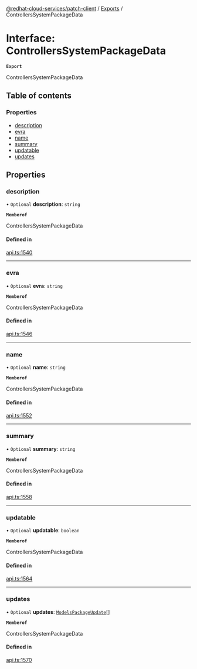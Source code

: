 [@redhat-cloud-services/patch-client](../README.md) / [Exports](../modules.md) / ControllersSystemPackageData

# Interface: ControllersSystemPackageData

**`Export`**

ControllersSystemPackageData

## Table of contents

### Properties

- [description](ControllersSystemPackageData.md#description)
- [evra](ControllersSystemPackageData.md#evra)
- [name](ControllersSystemPackageData.md#name)
- [summary](ControllersSystemPackageData.md#summary)
- [updatable](ControllersSystemPackageData.md#updatable)
- [updates](ControllersSystemPackageData.md#updates)

## Properties

### description

• `Optional` **description**: `string`

**`Memberof`**

ControllersSystemPackageData

#### Defined in

[api.ts:1540](https://github.com/RedHatInsights/javascript-clients/blob/main/packages/patch/api.ts#L1540)

___

### evra

• `Optional` **evra**: `string`

**`Memberof`**

ControllersSystemPackageData

#### Defined in

[api.ts:1546](https://github.com/RedHatInsights/javascript-clients/blob/main/packages/patch/api.ts#L1546)

___

### name

• `Optional` **name**: `string`

**`Memberof`**

ControllersSystemPackageData

#### Defined in

[api.ts:1552](https://github.com/RedHatInsights/javascript-clients/blob/main/packages/patch/api.ts#L1552)

___

### summary

• `Optional` **summary**: `string`

**`Memberof`**

ControllersSystemPackageData

#### Defined in

[api.ts:1558](https://github.com/RedHatInsights/javascript-clients/blob/main/packages/patch/api.ts#L1558)

___

### updatable

• `Optional` **updatable**: `boolean`

**`Memberof`**

ControllersSystemPackageData

#### Defined in

[api.ts:1564](https://github.com/RedHatInsights/javascript-clients/blob/main/packages/patch/api.ts#L1564)

___

### updates

• `Optional` **updates**: [`ModelsPackageUpdate`](ModelsPackageUpdate.md)[]

**`Memberof`**

ControllersSystemPackageData

#### Defined in

[api.ts:1570](https://github.com/RedHatInsights/javascript-clients/blob/main/packages/patch/api.ts#L1570)
